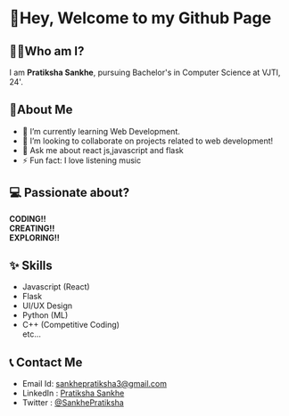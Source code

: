 # 👋Hey, Welcome to my Github Page

## 👩‍💻Who am I?
I am **Pratiksha Sankhe**, pursuing Bachelor's in Computer Science at VJTI, 24'.

## 👩About Me
- 🌱 I’m currently learning Web Development.
- 👯 I’m looking to collaborate on projects related to web development!
- 💬 Ask me about react js,javascript and flask
- ⚡ Fun fact: I love listening music

## 💻 Passionate about?
**CODING!!**<br>**CREATING!!**<br>**EXPLORING!!**

## ✨ Skills
* Javascript (React)
* Flask
* UI/UX Design
* Python (ML)
* C++ (Competitive Coding) <br>
etc...<br>


## 📞 Contact Me
* Email Id: sankhepratiksha3@gmail.com
* LinkedIn : [Pratiksha Sankhe](https://www.linkedin.com/in/pratiksha-sankhe/)
* Twitter : [@SankhePratiksha](https://twitter.com/SankhePratiksha)


